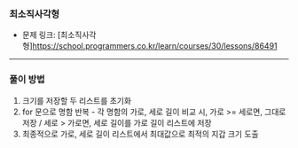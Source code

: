 ### 최소직사각형
- 문제 링크: [최소직사각형]<https://school.programmers.co.kr/learn/courses/30/lessons/86491>
---
### 풀이 방법
1. 크기를 저장할 두 리스트를 초기화
2. for 문으로 명함 반복 - 각 명함의 가로, 세로 길이 비교 시, 가로 >= 세로면, 그대로 저장  / 세로 > 가로면, 세로 길이를 가로 길이 리스트에 저장 
3. 최종적으로 가로, 세로 길이 리스트에서 최대값으로 최적의 지갑 크기 도출

